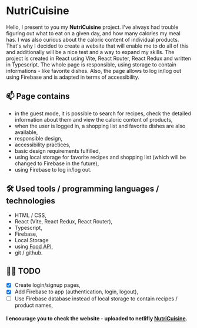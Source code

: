 # NutriCuisine

Hello, I present to you my **NutriCuisine** project. I've always had trouble figuring out what to eat on a given day, and how many calories my meal has. I was also curious about the caloric content of individual products. That's why I decided to create a website that will enable me to do all of this and additionally will be a nice test and a way to expand my skills. The project is created in React using Vite, React Router, React Redux and written in Typescript.
The whole page is responsible, using storage to contain informations - like favorite dishes. Also, the page allows to log in/log out using Firebase and is adapted in terms of accessibility.

## 📫 Page contains

- in the guest mode, it is possible to search for recipes, check the detailed information about them and view the caloric content of products,
- when the user is logged in, a shopping list and favorite dishes are also available,
- responsible design,
- accessibility practices,
- basic design requirements fulfilled,
- using local storage for favorite recipes and shopping list (which will be changed to Firebase in the future),
- using Firebase to log in/log out.

## 🛠 Used tools / programming languages / technologies

- HTML / CSS,
- React (Vite, React Redux, React Router),
- Typescript,
- Firebase,
- Local Storage
- using [Food API](https://www.edamam.com/),
- git / github.

## 👩‍💻 TODO

- [x] Create login/signup pages,
- [x] Add Firebase to app (authentication, login, logout),
- [ ] Use Firebase database instead of local storage to contain recipes / product names,

#### I encourage you to check the website - uploaded to netlifly [NutriCuisine](https://nutricuisine.netlify.app/).
